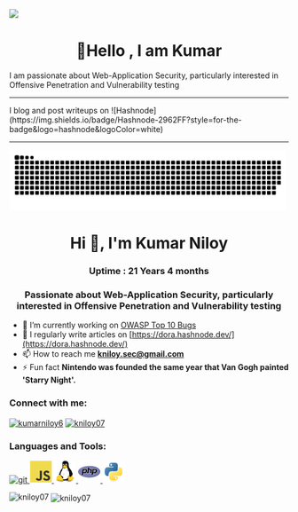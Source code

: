 <img src="/gif/meme.gif" width="500">
<h1 align="center"> 👋Hello , I am Kumar</h1>


<blockqoute>

I am passionate about Web-Application Security, particularly interested in Offensive Penetration and Vulnerability testing

<blockqoute>

---

<blockqoute>
I blog and post writeups on ![Hashnode](https://img.shields.io/badge/Hashnode-2962FF?style=for-the-badge&logo=hashnode&logoColor=white)
<blockqoute>

---









<!-- Snek -->
<img src="/gif/snek.svg" width="500">


<h1 align="center">Hi 👋, I'm Kumar Niloy</h1>
<h3 align="center">Uptime : 21 Years 4 months</h3>
<h3 align="center">Passionate about Web-Application Security, particularly interested in Offensive Penetration and Vulnerability testing</h3>

- 🔭 I’m currently working on [OWASP Top 10 Bugs](https://owasp.org/www-project-top-ten/)
- 📝 I regularly write articles on [https://dora.hashnode.dev/](https://dora.hashnode.dev/)
- 📫 How to reach me **kniloy.sec@gmail.com**
- ⚡ Fun fact **Nintendo was founded the same year that Van Gogh painted 'Starry Night'.**

<h3 align="left">Connect with me:</h3>
<p align="left">
<a href="https://twitter.com/kumarniloy6" target="blank"><img align="center" src="https://raw.githubusercontent.com/rahuldkjain/github-profile-readme-generator/master/src/images/icons/Social/twitter.svg" alt="kumarniloy6" height="30" width="40" /></a>
<a href="https://linkedin.com/in/kniloy07" target="blank"><img align="center" src="https://raw.githubusercontent.com/rahuldkjain/github-profile-readme-generator/master/src/images/icons/Social/linked-in-alt.svg" alt="kniloy07" height="30" width="40" /></a>
</p>

<h3 align="left">Languages and Tools:</h3>
<p align="left"> <a href="https://git-scm.com/" target="_blank" rel="noreferrer"> <img src="https://www.vectorlogo.zone/logos/git-scm/git-scm-icon.svg" alt="git" width="40" height="40"/> </a> <a href="https://developer.mozilla.org/en-US/docs/Web/JavaScript" target="_blank" rel="noreferrer"> <img src="https://raw.githubusercontent.com/devicons/devicon/master/icons/javascript/javascript-original.svg" alt="javascript" width="40" height="40"/> </a> <a href="https://www.linux.org/" target="_blank" rel="noreferrer"> <img src="https://raw.githubusercontent.com/devicons/devicon/master/icons/linux/linux-original.svg" alt="linux" width="40" height="40"/> </a> <a href="https://www.php.net" target="_blank" rel="noreferrer"> <img src="https://raw.githubusercontent.com/devicons/devicon/master/icons/php/php-original.svg" alt="php" width="40" height="40"/> </a> <a href="https://www.python.org" target="_blank" rel="noreferrer"> <img src="https://raw.githubusercontent.com/devicons/devicon/master/icons/python/python-original.svg" alt="python" width="40" height="40"/> </a> </p>

<p><img align="left" src="https://github-readme-stats.vercel.app/api/top-langs?username=kniloy07&show_icons=true&locale=en&layout=compact" alt="kniloy07" /></p>

<p>&nbsp;<img align="center" src="https://github-readme-stats.vercel.app/api?username=kniloy07&show_icons=true&locale=en" alt="kniloy07" /></p>